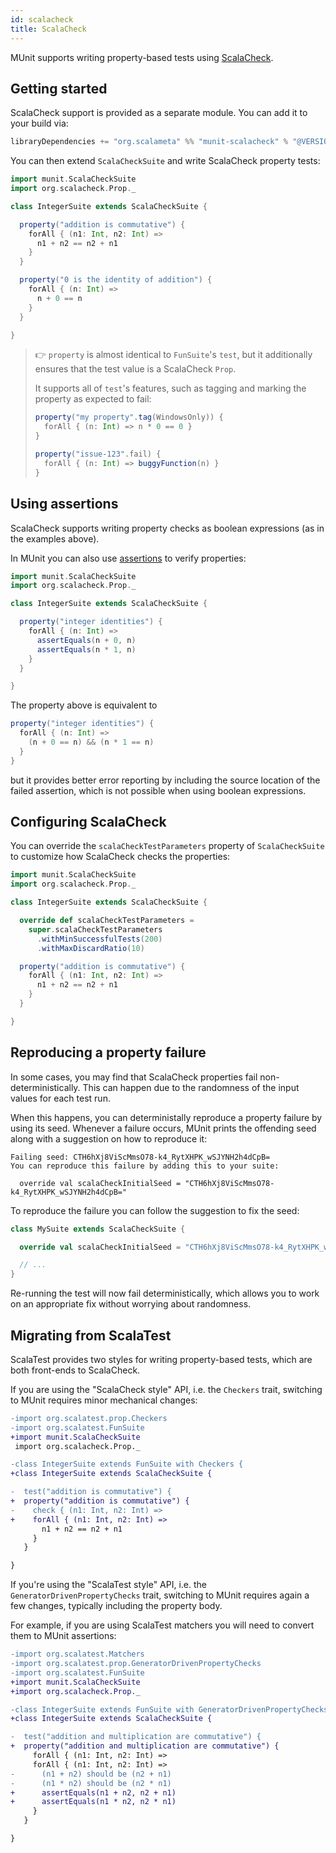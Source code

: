 ```yaml
---
id: scalacheck
title: ScalaCheck
---
```


MUnit supports writing property-based tests using
[ScalaCheck](http://www.scalacheck.org/).

## Getting started

ScalaCheck support is provided as a separate module. You can add it to your
build via:

```scala
libraryDependencies += "org.scalameta" %% "munit-scalacheck" % "@VERSION@" % Test
```

You can then extend `ScalaCheckSuite` and write ScalaCheck property tests:

```scala mdoc
import munit.ScalaCheckSuite
import org.scalacheck.Prop._

class IntegerSuite extends ScalaCheckSuite {

  property("addition is commutative") {
    forAll { (n1: Int, n2: Int) =>
      n1 + n2 == n2 + n1
    }
  }

  property("0 is the identity of addition") {
    forAll { (n: Int) =>
      n + 0 == n
    }
  }

}
```

> 👉 `property` is almost identical to `FunSuite`'s `test`, but it additionally
> ensures that the test value is a ScalaCheck `Prop`.
>
> It supports all of `test`'s features, such as tagging and marking the property
> as expected to fail:
>
> ```scala
> property("my property".tag(WindowsOnly)) {
>   forAll { (n: Int) => n * 0 == 0 }
> }
> ```
>
> ```scala
> property("issue-123".fail) {
>   forAll { (n: Int) => buggyFunction(n) }
> }
> ```

## Using assertions

ScalaCheck supports writing property checks as boolean expressions (as in the
examples above).

In MUnit you can also use [assertions](../assertions.md) to verify properties:

```scala mdoc:reset
import munit.ScalaCheckSuite
import org.scalacheck.Prop._

class IntegerSuite extends ScalaCheckSuite {

  property("integer identities") {
    forAll { (n: Int) =>
      assertEquals(n + 0, n)
      assertEquals(n * 1, n)
    }
  }

}
```

The property above is equivalent to

```scala
property("integer identities") {
  forAll { (n: Int) =>
    (n + 0 == n) && (n * 1 == n)
  }
}
```

but it provides better error reporting by including the source location of the
failed assertion, which is not possible when using boolean expressions.

## Configuring ScalaCheck

You can override the `scalaCheckTestParameters` property of `ScalaCheckSuite` to
customize how ScalaCheck checks the properties:

```scala mdoc:reset
import munit.ScalaCheckSuite
import org.scalacheck.Prop._

class IntegerSuite extends ScalaCheckSuite {

  override def scalaCheckTestParameters =
    super.scalaCheckTestParameters
      .withMinSuccessfulTests(200)
      .withMaxDiscardRatio(10)

  property("addition is commutative") {
    forAll { (n1: Int, n2: Int) =>
      n1 + n2 == n2 + n1
    }
  }

}
```

## Reproducing a property failure

In some cases, you may find that ScalaCheck properties fail
non-deterministically. This can happen due to the randomness of the input values
for each test run.

When this happens, you can deterministally reproduce a property failure by using
its seed. Whenever a failure occurs, MUnit prints the offending seed along with
a suggestion on how to reproduce it:

```
Failing seed: CTH6hXj8ViScMmsO78-k4_RytXHPK_wSJYNH2h4dCpB=
You can reproduce this failure by adding this to your suite:

  override val scalaCheckInitialSeed = "CTH6hXj8ViScMmsO78-k4_RytXHPK_wSJYNH2h4dCpB="

```

To reproduce the failure you can follow the suggestion to fix the seed:

```scala
class MySuite extends ScalaCheckSuite {

  override val scalaCheckInitialSeed = "CTH6hXj8ViScMmsO78-k4_RytXHPK_wSJYNH2h4dCpB="

  // ...
}
```

Re-running the test will now fail deterministically, which allows you to work on
an appropriate fix without worrying about randomness.

## Migrating from ScalaTest

ScalaTest provides two styles for writing property-based tests, which are both
front-ends to ScalaCheck.

If you are using the "ScalaCheck style" API, i.e. the `Checkers` trait,
switching to MUnit requires minor mechanical changes:

```diff
-import org.scalatest.prop.Checkers
-import org.scalatest.FunSuite
+import munit.ScalaCheckSuite
 import org.scalacheck.Prop._

-class IntegerSuite extends FunSuite with Checkers {
+class IntegerSuite extends ScalaCheckSuite {

-  test("addition is commutative") {
+  property("addition is commutative") {
-    check { (n1: Int, n2: Int) =>
+    forAll { (n1: Int, n2: Int) =>
       n1 + n2 == n2 + n1
     }
   }

}
```

If you're using the "ScalaTest style" API, i.e. the
`GeneratorDrivenPropertyChecks` trait, switching to MUnit requires again a few
changes, typically including the property body.

For example, if you are using ScalaTest matchers you will need to convert them
to MUnit assertions:

```diff
-import org.scalatest.Matchers
-import org.scalatest.prop.GeneratorDrivenPropertyChecks
-import org.scalatest.FunSuite
+import munit.ScalaCheckSuite
+import org.scalacheck.Prop._

-class IntegerSuite extends FunSuite with GeneratorDrivenPropertyChecks with Matchers {
+class IntegerSuite extends ScalaCheckSuite {

-  test("addition and multiplication are commutative") {
+  property("addition and multiplication are commutative") {
     forAll { (n1: Int, n2: Int) =>
     forAll { (n1: Int, n2: Int) =>
-      (n1 + n2) should be (n2 + n1)
-      (n1 * n2) should be (n2 * n1)
+      assertEquals(n1 + n2, n2 + n1)
+      assertEquals(n1 * n2, n2 * n1)
     }
   }

}
```
